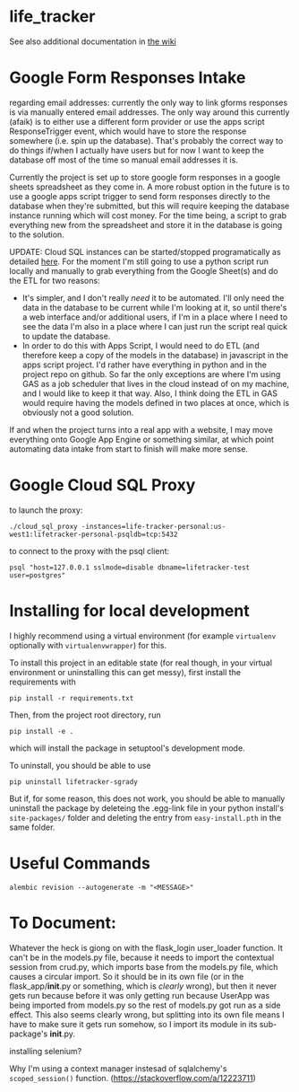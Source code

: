 # life_tracker
See also additional documentation in [the wiki](https://github.com/SeanGrady/life_tracker/wiki)

# Google Form Responses Intake

regarding email addresses: currently the only way to link gforms responses is via manually entered email addresses. The only way around this currently (afaik) is to either use a different form provider or use the apps script ResponseTrigger event, which would have to store the response somewhere (i.e. spin up the database). That's probably the correct way to do things if/when I actually have users but for now I want to keep the database off most of the time so manual email addresses it is.

Currently the project is set up to store google form responses in a google sheets spreadsheet as they come in. A more robust option in the future is to use a google apps script trigger to send form responses directly to the database when they're submitted, but this will require keeping the database instance running which will cost money. For the time being, a script to grab everything new from the spreadsheet and store it in the database is going to the solution.

UPDATE: Cloud SQL instances can be started/stopped programatically as detailed [here](https://cloud.google.com/sql/docs/postgres/start-stop-restart-instance). For the moment I'm still going to use a python script run locally and manually to grab everything from the Google Sheet(s) and do the ETL for two reasons:

* It's simpler, and I don't really _need_ it to be automated. I'll only need the data in the database to be current while I'm looking at it, so until there's a web interface and/or additional users, if I'm in a place where I need to see the data I'm also in a place where I can just run the script real quick to update the database.
* In order to do this with Apps Script, I would need to do ETL (and therefore keep a copy of the models in the database) in javascript in the apps script project. I'd rather have everything in python and in the project repo on github. So far the only exceptions are where I'm using GAS as a job scheduler that lives in the cloud instead of on my machine, and I would like to keep it that way. Also, I think doing the ETL in GAS would require having the models defined in two places at once, which is obviously not a good solution.

If and when the project turns into a real app with a website, I may move everything onto Google App Engine or something similar, at which point automating data intake from start to finish will make more sense.

# Google Cloud SQL Proxy
to launch the proxy:

```
./cloud_sql_proxy -instances=life-tracker-personal:us-west1:lifetracker-personal-psqldb=tcp:5432
```

to connect to the proxy with the psql client:

```
psql "host=127.0.0.1 sslmode=disable dbname=lifetracker-test user=postgres"
```

# Installing for local development

I highly recommend using a virtual environment (for example `virtualenv` optionally with `virtualenvwrapper`) for this.

To install this project in an editable state (for real though, in your virtual environment or uninstalling this can get messy), first install the requirements with

```
pip install -r requirements.txt
```

Then, from the project root directory, run

```
pip install -e .
```

which will install the package in setuptool's development mode.

To uninstall, you should be able to use

```
pip uninstall lifetracker-sgrady
```

But if, for some reason, this does not work, you should be able to manually uninstall the package by deleteing the .egg-link file in your python install's `site-packages/` folder and deleting the entry from `easy-install.pth` in the same folder.

# Useful Commands
`alembic revision --autogenerate -m "<MESSAGE>"`

# To Document:
Whatever the heck is giong on with the flask_login user_loader function. It can't be in the models.py file, because it needs to import the contextual session from crud.py, which imports base from the models.py file, which causes a circular import. So it should be in its own file (or in the flask_app/__init__.py or something, which is _clearly_ wrong), but then it never gets run because before it was only getting run because UserApp was being imported from models.py so the rest of models.py got run as a side effect. This also seems clearly wrong, but splitting into its own file means I have to make sure it gets run somehow, so I import its module in its sub-package's __init__.py.

installing selenium?

Why I'm using a context manager instesad of sqlalchemy's `scoped_session()` function. (https://stackoverflow.com/a/12223711)
